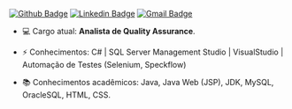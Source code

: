[![Github Badge](https://img.shields.io/badge/-MicaelTrivelato-000?style=flat-square&logo=Github&logoColor=white&link=https://github.com/GuScarpim)](https://github.com/micaelTrivelato)
[![Linkedin Badge](https://img.shields.io/badge/-MicaelTrivelato-blue?style=flat-square&logo=Linkedin&logoColor=white&link=https://www.linkedin.com/in/micael-trivelato-bressani-hyppolito-397783169/)](https://www.linkedin.com/in/micael-trivelato-bressani-hyppolito-397783169/)
[![Gmail Badge](https://img.shields.io/badge/-micaelhyppolito@hotmail.com-c14438?style=flat-square&logo=Gmail&logoColor=white&link=mailto:micaeltrivelato1@gmail.com)](mailto:micaeltrivelato1@gmail.com)
<br>
-  💻 Cargo atual: <b>Analista de Quality Assurance</b>.

-  ⚡ Conhecimentos: C# | SQL Server Management Studio | VisualStudio | Automação de Testes (Selenium, Speckflow)

-  :books: Conhecimentos acadêmicos: Java, Java Web (JSP), JDK, MySQL, OracleSQL, HTML, CSS.

<!--
*GuScarpim/GusCarpim* is a ✨ special ✨ repository because its `README.md` (this file) appears on your GitHub profile.

Here are some ideas to get you started:

- 🔭 I’m currently working on ...
- 🌱 I’m currently learning ...
- 👯 I’m looking to collaborate on ...
- 🤔 I’m looking for help with ...
- 💬 Ask me about ...
- 📫 How to reach me: ...
- 😄 Pronouns: ...
- ⚡ Fun fact: ...
-->
